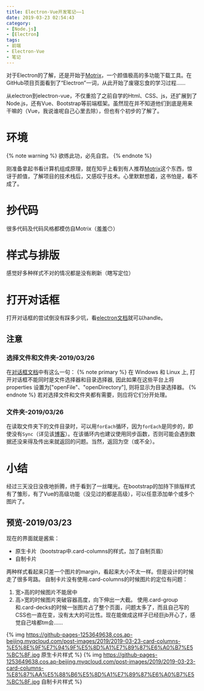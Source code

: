 ```yaml
---
title: Electron-Vue开发笔记——1
date: 2019-03-23 02:54:43
category: 
- [Node.js]
- [Electron]
tags: 
- 前端
- Electron-Vue
- 笔记
---
```


对于Electron的了解，还是开始于[Motrix](https://motrix.app/)，一个颜值极高的多功能下载工具。在GitHub项目页面看到了“Electron”一词，从此开始了废寝忘食的学习过程……

<!-- more -->

从electron到electron-vue，不仅重拾了之前自学的Html、CSS、js，还扩展到了Node.js，还有Vue、Bootstrap等前端框架。虽然现在并不知道他们到底是用来干嘛的（Vue，我说谁呢自己心里去除），但也有个初步的了解了。

# 环境
{% note warning %}
欲练此功，必先自宫。
{% endnote %}

刚准备拿起书看计算机组成原理，就在知乎上看到有人推荐[Motrix](https://motrix.app/)这个东西，惊讶于颜值，了解项目的技术栈后，又感叹于技术。心里默默想着，这书怕是，看不成了。

# 抄代码

很多代码及代码风格都模仿自Motrix（羞羞:no_mouth:）

# 样式与排版

感觉好多种样式不对的情况都是没有刷新（瞎写定位）


# 打开对话框
打开对话框的尝试倒没有踩多少坑，看[electron文档](https://electronjs.org/docs/api/dialog)就可以handle。
## 注意
### 选择文件和文件夹-2019/03/26
在[对话框文档](https://electronjs.org/docs/api/dialog)中有这么一句：
{% note primary %}
在 Windows 和 Linux 上, 打开对话框不能同时是文件选择器和目录选择器,
因此如果在这些平台上将 properties 设置为["openFile"、"openDirectory"],
则将显示为目录选择器。
{% endnote %}
若对选择文件和文件夹都有需要，则应将它们分开处理。

### 文件夹-2019/03/26
在读取文件夹下的文件目录时，可以用`forEach`循环，因为`forEach`是同步的，即使没有`Sync`（详见该[博客](http://www.gimoo.net/t/1502/54e2acd26b263.html)）。在该循环内也建议使用同步函数，否则可能会遇到数据还没来得及传出来就返回的问题。当然，返回为空（或不全）。

# 小结

经过三天没日没夜地折腾，终于看到了一丝曙光。在bootstrap的加持下排版样式有了雏形，有了Vue的高级功能（没见过的都是高级），可以任意添加单个或多个图片了。

## 预览-2019/03/23

现在的界面就是酱紫：
+ 原生卡片（bootstrap中.card-columns的样式，加了自制页眉）
+ 自制卡片

两种样式看起来只差一个图片的margin，看起来大小不太一样。但是设计的时候走了很多弯路。
自制卡片没有使用.card-columns的时候图片的定位有问题：
1. 宽>高的时候图片不能居中
2. 高>宽的时候图片突破容器高度，向下伸出一大截。
使用.card-group和.card-decks的时候一张图片占了整个页面，问题太多了，而且自己写的CSS也一直在变，没有太大的可比性。现在能做成这样子已经巨jb开心了，感觉自己啥都tm会……

{% img https://github-pages-1253649638.cos.ap-beijing.myqcloud.com/post-images/2019/2019-03-23-card-columns-%E5%8E%9F%E7%94%9F%E5%8D%A1%E7%89%87%E6%A0%B7%E5%BC%8F.jpg 原生卡片样式 %}
{% img https://github-pages-1253649638.cos.ap-beijing.myqcloud.com/post-images/2019/2019-03-23-card-columns-%E8%87%AA%E5%88%B6%E5%8D%A1%E7%89%87%E6%A0%B7%E5%BC%8F.jpg 自制卡片样式 %}
